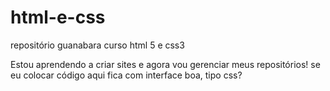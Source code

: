 # html-e-css
 repositório guanabara curso html 5 e css3

 Estou aprendendo a criar sites e agora vou gerenciar meus repositórios!
 se eu colocar código aqui fica com interface boa, tipo css?
 

